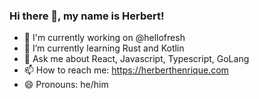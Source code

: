 ### Hi there 👋, my name is Herbert!

- 🔭   I'm currently working on @hellofresh
- 🌱   I’m currently learning Rust and Kotlin
- 💬   Ask me about React, Javascript, Typescript, GoLang
- 📫   How to reach me: https://herberthenrique.com
- 😄   Pronouns: he/him
